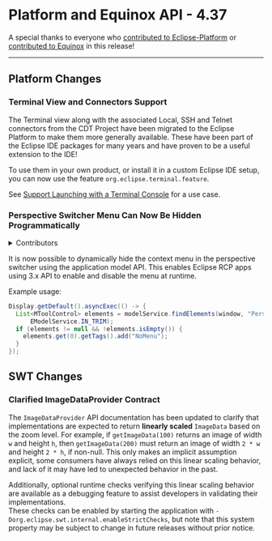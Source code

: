 # Platform and Equinox API - 4.37

A special thanks to everyone who [contributed to Eclipse-Platform](acknowledgements.md#eclipse-platform) or [contributed to Equinox](acknowledgements.md#equinox) in this release!

---
## Platform Changes

### Terminal View and Connectors Support

The Terminal view along with the associated Local, SSH and Telnet connectors from the CDT Project have been migrated to the Eclipse Platform to make them more generally available.
These have  been part of the Eclipse IDE packages for many years and have proven to be a useful extension to the IDE!

To use them in your own product, or install it in a custom Eclipse IDE setup, you can now use the feature `org.eclipse.terminal.feature`.

See [Support Launching with a Terminal Console](platform.md#support-launching-with-a-terminal-console) for a use case.

### Perspective Switcher Menu Can Now Be Hidden Programmatically

<details>
<summary>Contributors</summary>

- [Lars Vogel](https://github.com/vogella)
</details>

It is now possible to dynamically hide the context menu in the perspective switcher using the application model API. 
This enables Eclipse RCP apps using 3.x API to enable and disable the menu at runtime.

Example usage:
```java
Display.getDefault().asyncExec(() -> {
  List<MToolControl> elements = modelService.findElements(window, "PerspectiveSwitcher", MToolControl.class, null,
      EModelService.IN_TRIM);
  if (elements != null && !elements.isEmpty()) {
    elements.get(0).getTags().add("NoMenu");
  }
});
```


## SWT Changes

### Clarified ImageDataProvider Contract

The `ImageDataProvider` API documentation has been updated to clarify that implementations are expected to return **linearly scaled** `ImageData` based on the zoom level.
For example, if `getImageData(100)` returns an image of width `w` and height `h`, then `getImageData(200)` must return an image of width `2 * w` and height `2 * h`, if non-null.
This only makes an implicit assumption explicit, some consumers have always relied on this linear scaling behavior, and lack of it may have led to unexpected behavior in the past.

Additionally, optional runtime checks verifying this linear scaling behavior are available as a debugging feature to assist developers in validating their implementations.  
These checks can be enabled by starting the application with `-Dorg.eclipse.swt.internal.enableStrictChecks`, but note that this system property may be subject to change in future releases without prior notice.
